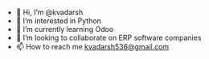 - 👋 Hi, I’m @kvadarsh
- 👀 I’m interested in Python
- 🌱 I’m currently learning Odoo
- 💞️ I’m looking to collaborate on ERP software companies
- 📫 How to reach me kvadarsh536@gmail.com

<!---
kvadarsh/kvadarsh is a ✨ special ✨ repository because its `README.md` (this file) appears on your GitHub profile.
You can click the Preview link to take a look at your changes.
--->
